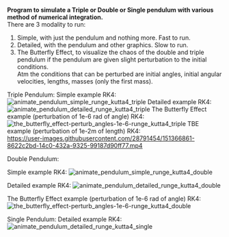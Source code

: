 **Program to simulate a Triple or Double or Single pendulum with various method of numerical integration.**   
There are 3 modality to run:   
1. Simple, with just the pendulum and nothing more. Fast to run.   
2. Detailed, with the pendulum and other graphics. Slow to run.   
3. The Butterfly Effect, to visualize the chaos of the double and triple pendulum if the pendulum are given slight perturbation to the initial conditions.   
Atm the conditions that can be perturbed are initial angles, initial angular velocities, lengths, masses (only the first mass).

Triple Pendulum:
Simple example RK4: ![animate_pendulum_simple_runge_kutta4_triple](https://user-images.githubusercontent.com/28791454/151343981-362260c2-08f7-4fc1-b5ce-454d76fcdae0.gif)
Detailed example RK4: ![animate_pendulum_detailed_runge_kutta4_triple](https://user-images.githubusercontent.com/28791454/151346162-3db437d2-b2b8-436e-9eda-5fb31c2b49a0.gif)
The Butterfly Effect example (perturbation of 1e-6 rad of angle) RK4: ![the_butterfly_effect-perturb_angles-1e-6-runge_kutta4_triple](https://user-images.githubusercontent.com/28791454/151345660-2e970dfc-baf7-490e-a4e0-a464400e9a20.gif)
TBE example (perturbation of 1e-2m of length) RK4:  
https://user-images.githubusercontent.com/28791454/151366861-8622c2bd-14c0-432a-9325-99187d90ff77.mp4

Double Pendulum:

Simple example RK4: ![animate_pendulum_simple_runge_kutta4_double](https://user-images.githubusercontent.com/28791454/151352572-a687dc11-b931-4cf3-81bf-6491f6bce609.gif)

Detailed example RK4: ![animate_pendulum_detailed_runge_kutta4_double](https://user-images.githubusercontent.com/28791454/151353775-e38c26ec-9ee2-47c2-a050-f01057cd547d.gif)

The Butterfly Effect example (perturbation of 1e-6 rad of angle) RK4: ![the_butterfly_effect-perturb_angles-1e-6-runge_kutta4_double](https://user-images.githubusercontent.com/28791454/151354141-292f7a5e-0ef1-4693-a74f-46cfe2af706a.gif)



Single Pendulum:
Detailed example RK4: ![animate_pendulum_detailed_runge_kutta4_single](https://user-images.githubusercontent.com/28791454/151354608-5c673e02-3491-49a0-a6ce-2d56709c8625.gif) 
